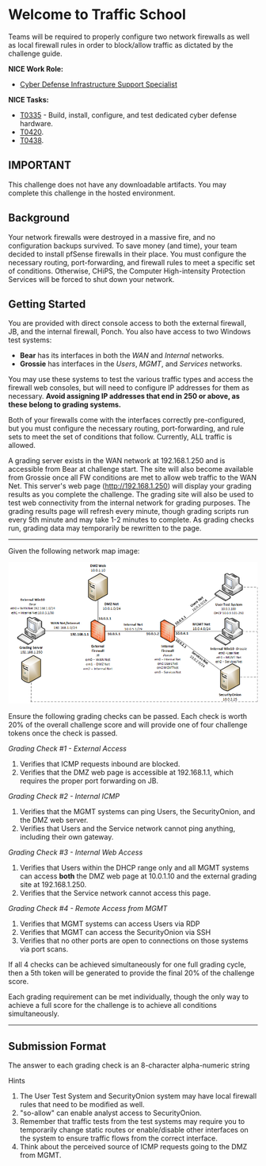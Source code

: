 # Welcome to Traffic School

Teams will be required to properly configure two network firewalls as well as local firewall rules in order to block/allow traffic as dictated by the challenge guide.

**NICE Work Role:** 

- [Cyber Defense Infrastructure Support Specialist](https://niccs.cisa.gov/workforce-development/nice-framework)

**NICE Tasks:**

- [T0335](https://niccs.cisa.gov/workforce-development/nice-framework) - Build, install, configure, and test dedicated cyber defense hardware.
- [T0420](https://niccs.cisa.gov/workforce-development/nice-framework).
- [T0438](https://niccs.cisa.gov/workforce-development/nice-framework).

## IMPORTANT
This challenge does not have any downloadable artifacts. You may complete this challenge in the hosted environment.

## Background
Your network firewalls were destroyed in a massive fire, and no configuration backups survived. To save money (and time), your team decided to install pfSense firewalls in their place. You must configure the necessary routing, port-forwarding, and firewall rules to meet a specific set of conditions. Otherwise, CHiPS, the Computer High-intensity Protection Services will be forced to shut down your network.

## Getting Started
You are provided with direct console access to both the external firewall, JB, and the internal firewall, Ponch. You also have access to two Windows test systems:

* **Bear** has its interfaces in both the _WAN_ and _Internal_ networks.
* **Grossie** has interfaces in the _Users_, _MGMT_, and _Services_ networks.

You may use these systems to test the various traffic types and access the firewall web consoles, but will need to configure IP addresses for them as necessary. **Avoid assigning IP addresses that end in 250 or above, as these belong to grading systems.**

Both of your firewalls come with the interfaces correctly  pre-configured, but you must configure the necessary routing, port-forwarding, and rule sets to meet the set of conditions that follow. Currently, ALL traffic is allowed.

A grading server exists in the WAN network at 192.168.1.250 and is accessible from Bear at challenge start. The site will also become available from Grossie once all FW conditions are met to allow web traffic to the WAN Net. This server's web page (http://192.168.1.250) will display your grading results as you complete the challenge. The grading site will also be used to test web connectivity from the internal network for grading purposes. The grading results page will refresh every minute, though grading scripts run every 5th minute and may take 1-2 minutes to complete. As grading checks run, grading data may temporarily be rewritten to the page.
___
Given the following network map image:

![Network Map](traffic-school-topology.png)

Ensure the following grading checks can be passed. Each check is worth 20% of the overall challenge score and will provide one  of four challenge tokens once the check is passed.

_Grading Check #1 - External Access_
1. Verifies that ICMP requests inbound are blocked.
2. Verifies that the DMZ web page is accessible at 192.168.1.1, which requires the proper port forwarding on JB.

_Grading Check #2 - Internal ICMP_
1. Verifies that the MGMT systems can ping Users, the SecurityOnion, and the DMZ web server.
2. Verifies that Users and the Service network cannot ping anything, including their own gateway.

_Grading Check #3 - Internal Web Access_
1. Verifies that Users within the DHCP range only and all MGMT systems can access **both** the DMZ web page at 10.0.1.10 and the external grading site at 192.168.1.250.
2. Verifies that the Service network cannot access this page.

_Grading Check #4  - Remote Access from MGMT_
1. Verifies that MGMT systems can access Users via RDP
2. Verifies that MGMT can access the SecurityOnion via SSH
3. Verifies that no other ports are open to connections on those systems via port scans.

If all 4 checks can be achieved simultaneously for one full grading cycle, then a 5th token will be generated to provide the final 20% of the challenge score.

Each grading requirement can be met individually, though the only way to achieve a full score for the challenge is to achieve all conditions simultaneously.
___
## Submission Format

The answer to each grading check is an 8-character alpha-numeric string

Hints
1. The User Test System and SecurityOnion system may have local firewall rules that need to be modified as well. 
2. \"so-allow\" can enable analyst access to SecurityOnion.
3. Remember that traffic tests from the test systems may require you to temporarily change static routes or enable/disable other interfaces on the system to ensure traffic flows from the correct interface.
4. Think about the perceived source of ICMP requests going to the DMZ from MGMT. 
